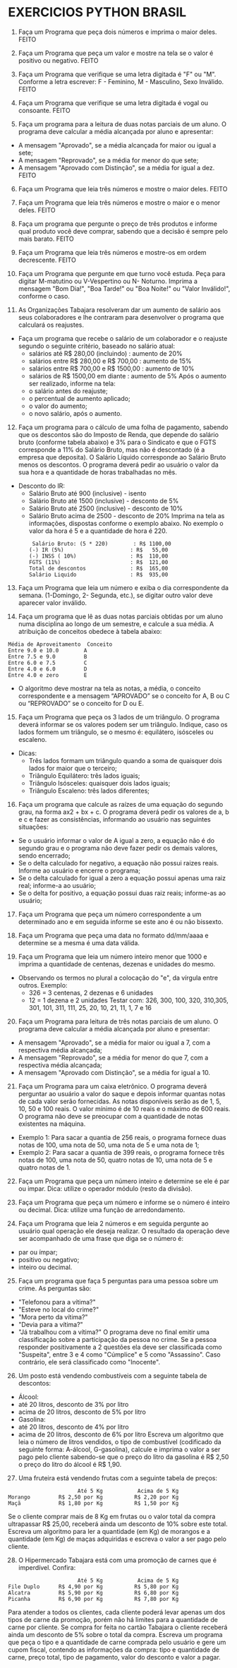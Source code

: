 # EXERCICIOS PYTHON BRASIL

1. Faça um Programa que peça dois números e imprima o maior deles. FEITO

2. Faça um Programa que peça um valor e mostre na tela se o valor é positivo ou negativo. FEITO

3. Faça um Programa que verifique se uma letra digitada é "F" ou "M". Conforme a letra escrever: F - Feminino, M - Masculino, Sexo Inválido. FEITO

4. Faça um Programa que verifique se uma letra digitada é vogal ou consoante. FEITO

5. Faça um programa para a leitura de duas notas parciais de um aluno. O programa deve calcular a média alcançada por aluno e apresentar:
  + A mensagem "Aprovado", se a média alcançada for maior ou igual a sete;
  + A mensagem "Reprovado", se a média for menor do que sete;
  + A mensagem "Aprovado com Distinção", se a média for igual a dez. FEITO

6. Faça um Programa que leia três números e mostre o maior deles. FEITO

7. Faça um Programa que leia três números e mostre o maior e o menor deles. FEITO

8. Faça um programa que pergunte o preço de três produtos e informe qual produto você deve comprar, sabendo que a decisão é sempre pelo mais barato. FEITO

9. Faça um Programa que leia três números e mostre-os em ordem decrescente. FEITO

10. Faça um Programa que pergunte em que turno você estuda. Peça para digitar M-matutino ou V-Vespertino ou N- Noturno. Imprima a mensagem "Bom Dia!", "Boa Tarde!" ou "Boa Noite!" ou "Valor Inválido!", conforme o caso.

11. As Organizações Tabajara resolveram dar um aumento de salário aos seus colaboradores e lhe contraram para desenvolver o programa que calculará os reajustes.
  + Faça um programa que recebe o salário de um colaborador e o reajuste segundo o seguinte critério, baseado no salário atual:
    + salários até R$ 280,00 (incluindo) : aumento de 20%
    + salários entre R$ 280,00 e R$ 700,00 : aumento de 15%
    + salários entre R$ 700,00 e R$ 1500,00 : aumento de 10%
    + salários de R$ 1500,00 em diante : aumento de 5% Após o aumento ser realizado, informe na tela:
    + o salário antes do reajuste;
    + o percentual de aumento aplicado;
    + o valor do aumento;
    + o novo salário, após o aumento.

12. Faça um programa para o cálculo de uma folha de pagamento, sabendo que os descontos são do Imposto de Renda, que depende do salário bruto (conforme tabela abaixo) e 3% para o Sindicato e que o FGTS corresponde a 11% do Salário Bruto, mas não é descontado (é a empresa que deposita). O Salário Líquido corresponde ao Salário Bruto menos os descontos. O programa deverá pedir ao usuário o valor da sua hora e a quantidade de horas trabalhadas no mês.
  + Desconto do IR:
    + Salário Bruto até 900 (inclusive) - isento
    + Salário Bruto até 1500 (inclusive) - desconto de 5%
    + Salário Bruto até 2500 (inclusive) - desconto de 10%
    + Salário Bruto acima de 2500 - desconto de 20% Imprima na tela as informações, dispostas conforme o exemplo abaixo. No exemplo o valor da hora é 5 e a quantidade de hora é 220.
        ```12 
         Salário Bruto: (5 * 220)        : R$ 1100,00
        (-) IR (5%)                     : R$   55,00  
        (-) INSS ( 10%)                 : R$  110,00
        FGTS (11%)                      : R$  121,00
        Total de descontos              : R$  165,00
        Salário Liquido                 : R$  935,00
        ```

13. Faça um Programa que leia um número e exiba o dia correspondente da semana. (1-Domingo, 2- Segunda, etc.), se digitar outro valor deve aparecer valor inválido.

14. Faça um programa que lê as duas notas parciais obtidas por um aluno numa disciplina ao longo de um semestre, e calcule a sua média. A atribuição de conceitos obedece à tabela abaixo:
  ```14
  Média de Aproveitamento  Conceito
  Entre 9.0 e 10.0        A
  Entre 7.5 e 9.0         B
  Entre 6.0 e 7.5         C
  Entre 4.0 e 6.0         D
  Entre 4.0 e zero        E
  ```
  + O algoritmo deve mostrar na tela as notas, a média, o conceito correspondente e a mensagem “APROVADO” se o conceito for A, B ou C ou “REPROVADO” se o conceito for D ou E.

15. Faça um Programa que peça os 3 lados de um triângulo. O programa deverá informar se os valores podem ser um triângulo. Indique, caso os lados formem um triângulo, se o mesmo é: equilátero, isósceles ou escaleno.
  + Dicas:
    + Três lados formam um triângulo quando a soma de quaisquer dois lados for maior que o terceiro;
    + Triângulo Equilátero: três lados iguais;
    + Triângulo Isósceles: quaisquer dois lados iguais;
    + Triângulo Escaleno: três lados diferentes;

16. Faça um programa que calcule as raízes de uma equação do segundo grau, na forma ax2 + bx + c. O programa deverá pedir os valores de a, b e c e fazer as consistências, informando ao usuário nas seguintes situações:
  + Se o usuário informar o valor de A igual a zero, a equação não é do segundo grau e o programa não deve fazer pedir os demais valores, sendo encerrado;
  + Se o delta calculado for negativo, a equação não possui raizes reais. Informe ao usuário e encerre o programa;
  + Se o delta calculado for igual a zero a equação possui apenas uma raiz real; informe-a ao usuário;
  + Se o delta for positivo, a equação possui duas raiz reais; informe-as ao usuário;

17. Faça um Programa que peça um número correspondente a um determinado ano e em seguida informe se este ano é ou não bissexto.

18. Faça um Programa que peça uma data no formato dd/mm/aaaa e determine se a mesma é uma data válida.

19. Faça um Programa que leia um número inteiro menor que 1000 e imprima a quantidade de centenas, dezenas e unidades do mesmo.
  + Observando os termos no plural a colocação do "e", da vírgula entre outros. Exemplo:
    + 326 = 3 centenas, 2 dezenas e 6 unidades
    + 12 = 1 dezena e 2 unidades Testar com: 326, 300, 100, 320, 310,305, 301, 101, 311, 111, 25, 20, 10, 21, 11, 1, 7 e 16

20. Faça um Programa para leitura de três notas parciais de um aluno. O programa deve calcular a média alcançada por aluno e presentar:
  + A mensagem "Aprovado", se a média for maior ou igual a 7, com a respectiva média alcançada;
  + A mensagem "Reprovado", se a média for menor do que 7, com a respectiva média alcançada;
  + A mensagem "Aprovado com Distinção", se a média for igual a 10.

21. Faça um Programa para um caixa eletrônico. O programa deverá perguntar ao usuário a valor do saque e depois informar quantas notas de cada valor serão fornecidas. As notas disponíveis serão as de 1, 5, 10, 50 e 100 reais. O valor mínimo é de 10 reais e o máximo de 600 reais. O programa não deve se preocupar com a quantidade de notas existentes na máquina.
  + Exemplo 1: Para sacar a quantia de 256 reais, o programa fornece duas notas de 100, uma nota de 50, uma nota de 5 e uma nota de 1;
  + Exemplo 2: Para sacar a quantia de 399 reais, o programa fornece três notas de 100, uma nota de 50, quatro notas de 10, uma nota de 5 e quatro notas de 1.

22. Faça um Programa que peça um número inteiro e determine se ele é par ou impar. Dica: utilize o operador módulo (resto da divisão).

23. Faça um Programa que peça um número e informe se o número é inteiro ou decimal. Dica: utilize uma função de arredondamento.

24. Faça um Programa que leia 2 números e em seguida pergunte ao usuário qual operação ele deseja realizar. O resultado da operação deve ser acompanhado de uma frase que diga se o número é:
  + par ou ímpar;
  + positivo ou negativo;
  + inteiro ou decimal.

25. Faça um programa que faça 5 perguntas para uma pessoa sobre um crime. As perguntas são:
  + "Telefonou para a vítima?"
  + "Esteve no local do crime?"
  + "Mora perto da vítima?"
  + "Devia para a vítima?"
  + "Já trabalhou com a vítima?" O programa deve no final emitir uma classificação sobre a participação da pessoa no crime. Se a pessoa responder positivamente a 2 questões ela deve ser classificada como "Suspeita", entre 3 e 4 como "Cúmplice" e 5 como "Assassino". Caso contrário, ele será classificado como "Inocente".

26. Um posto está vendendo combustíveis com a seguinte tabela de descontos:
  + Álcool:
  + até 20 litros, desconto de 3% por litro
  + acima de 20 litros, desconto de 5% por litro
  + Gasolina:
  + até 20 litros, desconto de 4% por litro
  + acima de 20 litros, desconto de 6% por litro Escreva um algoritmo que leia o número de litros vendidos, o tipo de combustível (codificado da seguinte forma: A-álcool, G-gasolina), calcule e imprima o valor a ser pago pelo cliente sabendo-se que o preço do litro da gasolina é R$ 2,50 o preço do litro do álcool é R$ 1,90.

27. Uma fruteira está vendendo frutas com a seguinte tabela de preços:
```27
                      Até 5 Kg           Acima de 5 Kg
Morango         R$ 2,50 por Kg          R$ 2,20 por Kg
Maçã            R$ 1,80 por Kg          R$ 1,50 por Kg
```
Se o cliente comprar mais de 8 Kg em frutas ou o valor total da compra ultrapassar R$ 25,00, receberá ainda um desconto de 10% sobre este total. Escreva um algoritmo para ler a quantidade (em Kg) de morangos e a quantidade (em Kg) de maças adquiridas e escreva o valor a ser pago pelo cliente.

28. O Hipermercado Tabajara está com uma promoção de carnes que é imperdível. Confira:
```28
                      Até 5 Kg           Acima de 5 Kg
File Duplo      R$ 4,90 por Kg          R$ 5,80 por Kg
Alcatra         R$ 5,90 por Kg          R$ 6,80 por Kg
Picanha         R$ 6,90 por Kg          R$ 7,80 por Kg
```
Para atender a todos os clientes, cada cliente poderá levar apenas um dos tipos de carne da promoção, porém não há limites para a quantidade de carne por cliente. Se compra for feita no cartão Tabajara o cliente receberá ainda um desconto de 5% sobre o total da compra. Escreva um programa que peça o tipo e a quantidade de carne comprada pelo usuário e gere um cupom fiscal, contendo as informações da compra: tipo e quantidade de carne, preço total, tipo de pagamento, valor do desconto e valor a pagar.
